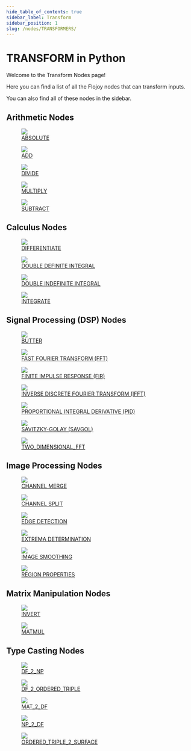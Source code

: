 ```yaml
--- 
hide_table_of_contents: true
sidebar_label: Transform
sidebar_position: 1
slug: /nodes/TRANSFORMERS/
---
```


# TRANSFORM in Python

Welcome to the Transform Nodes page! 

Here you can find a list of all the Flojoy nodes that can transform inputs.

You can also find all of these nodes in the sidebar.

## Arithmetic Nodes

<div className="flex flex-wrap" style={{ marginLeft: "-55px" }}>

<div className="p-4">
<a href="/nodes/TRANSFORMERS/ARITHMETIC/ABS/">
<figure style={{ width: "200px", height: "200px", objectFit: "scale-down", marginRight: "15px" }}>
<img src="https://github.com/flojoy-ai/docs/blob/main/docs/nodes/TRANSFORMERS/ARITHMETIC/ABS/examples/EX1/output.jpeg" style={{ width: "200px", height: "200px", objectFit: "scale-down", marginRight: "15px" }} />
<figcaption>ABSOLUTE</figcaption>
</figure>
</a></div>

<div className="p-4">
<a href="/nodes/TRANSFORMERS/ARITHMETIC/ADD/">
<figure style={{ width: "200px", height: "200px", objectFit: "scale-down", marginRight: "15px" }}>
<img src="https://github.com/flojoy-ai/docs/blob/main/docs/nodes/TRANSFORMERS/ARITHMETIC/ADD/examples/EX1/output.jpeg" style={{ width: "200px", height: "200px", objectFit: "scale-down", marginRight: "15px" }} />
<figcaption>ADD</figcaption>
</figure>
</a></div>

<div className="p-4">
<a href="/nodes/TRANSFORMERS/ARITHMETIC/DIVIDE/">
<figure style={{ width: "200px", height: "200px", objectFit: "scale-down", marginRight: "15px" }}>
<img src="https://github.com/flojoy-ai/docs/blob/main/docs/nodes/TRANSFORMERS/ARITHMETIC/DIVIDE/examples/EX1/output.jpeg" style={{ width: "200px", height: "200px", objectFit: "scale-down", marginRight: "15px" }} />
<figcaption>DIVIDE</figcaption>
</figure>
</a></div>

<div className="p-4">
<a href="/nodes/TRANSFORMERS/ARITHMETIC/MULTIPLY/">
<figure style={{ width: "200px", height: "200px", objectFit: "scale-down", marginRight: "15px" }}>
<img src="https://github.com/flojoy-ai/docs/blob/main/docs/nodes/TRANSFORMERS/ARITHMETIC/MULTIPLY/examples/EX1/output.jpeg" style={{ width: "200px", height: "200px", objectFit: "scale-down", marginRight: "15px" }} />
<figcaption>MULTIPLY</figcaption>
</figure>
</a></div>

<div className="p-4">
<a href="/nodes/TRANSFORMERS/ARITHMETIC/SUBTRACT/">
<figure style={{ width: "200px", height: "200px", objectFit: "scale-down", marginRight: "15px" }}>
<img src="https://github.com/flojoy-ai/docs/blob/main/docs/nodes/TRANSFORMERS/ARITHMETIC/SUBTRACT/examples/EX1/output.jpeg" style={{ width: "200px", height: "200px", objectFit: "scale-down", marginRight: "15px" }} />
<figcaption>SUBTRACT</figcaption>
</figure>
</a></div>

</div>

## Calculus Nodes

<div className="flex flex-wrap" style={{ marginLeft: "-55px" }}>

<div className="p-4">
<a href="/nodes/TRANSFORMERS/CALCULUS/DIFFERENTIATE/">
<figure style={{ width: "200px", height: "200px", objectFit: "scale-down", marginRight: "15px" }}>
<img src="https://github.com/flojoy-ai/docs/blob/main/docs/nodes/TRANSFORMERS/CALCULUS/DIFFERENTIATE/examples/EX1/output.jpeg" style={{ width: "200px", height: "200px", objectFit: "scale-down", marginRight: "15px" }} />
<figcaption>DIFFERENTIATE</figcaption>
</figure>
</a></div>

<div className="p-4">
<a href="/nodes/TRANSFORMERS/CALCULUS/DOUBLE_DEFINITE_INTEGRAL/">
<figure style={{ width: "200px", height: "200px", objectFit: "scale-down", marginRight: "15px" }}>
<img src="https://github.com/flojoy-ai/docs/blob/main/docs/nodes/TRANSFORMERS/CALCULUS/DOUBLE_DEFINITE_INTEGRAL/examples/EX1/output.jpeg" style={{ width: "200px", height: "200px", objectFit: "scale-down", marginRight: "15px" }} />
<figcaption>DOUBLE DEFINITE INTEGRAL</figcaption>
</figure>
</a></div>

<div className="p-4">
<a href="/nodes/TRANSFORMERS/CALCULUS/DOUBLE_INDEFINITE_INTEGRAL/">
<figure style={{ width: "200px", height: "200px", objectFit: "scale-down", marginRight: "15px" }}>
<img src="https://github.com/flojoy-ai/docs/blob/main/docs/nodes/TRANSFORMERS/CALCULUS/DOUBLE_INDEFINITE_INTEGRAL/examples/EX1/output.jpeg" style={{ width: "200px", height: "200px", objectFit: "scale-down", marginRight: "15px" }} />
<figcaption>DOUBLE INDEFINITE INTEGRAL</figcaption>
</figure>
</a></div>

<div className="p-4">
<a href="/nodes/TRANSFORMERS/CALCULUS/INTEGRATE/">
<figure style={{ width: "200px", height: "200px", objectFit: "scale-down", marginRight: "15px" }}>
<img src="https://github.com/flojoy-ai/docs/blob/main/docs/nodes/TRANSFORMERS/CALCULUS/INTEGRATE/examples/EX1/output.jpeg" style={{ width: "200px", height: "200px", objectFit: "scale-down", marginRight: "15px" }} />
<figcaption>INTEGRATE</figcaption>
</figure>
</a></div>

</div>

## Signal Processing (DSP) Nodes

<div className="flex flex-wrap" style={{ marginLeft: "-55px" }}>

<div className="p-4">
<a href="/nodes/TRANSFORMERS/SIGNAL_PROCESSING/BUTTER/">
<figure style={{ width: "200px", height: "200px", objectFit: "scale-down", marginRight: "15px" }}>
<img src="https://github.com/flojoy-ai/docs/blob/main/docs/nodes/TRANSFORMERS/SIGNAL_PROCESSING/BUTTER/examples/EX1/output.jpeg" style={{ width: "200px", height: "200px", objectFit: "scale-down", marginRight: "15px" }} />
<figcaption>BUTTER</figcaption>
</figure>
</a></div>

<div className="p-4">
<a href="/nodes/TRANSFORMERS/SIGNAL_PROCESSING/FFT/">
<figure style={{ width: "200px", height: "200px", objectFit: "scale-down", marginRight: "15px" }}>
<img src="https://github.com/flojoy-ai/docs/blob/main/docs/nodes/TRANSFORMERS/SIGNAL_PROCESSING/FFT/examples/EX1/output.jpeg" style={{ width: "200px", height: "200px", objectFit: "scale-down", marginRight: "15px" }} />
<figcaption>FAST FOURIER TRANSFORM (FFT)</figcaption>
</figure>
</a></div>

<div className="p-4">
<a href="/nodes/TRANSFORMERS/SIGNAL_PROCESSING/FIR/">
<figure style={{ width: "200px", height: "200px", objectFit: "scale-down", marginRight: "15px" }}>
<img src="https://github.com/flojoy-ai/docs/blob/main/docs/nodes/TRANSFORMERS/SIGNAL_PROCESSING/FIR/examples/EX1/output.jpeg" style={{ width: "200px", height: "200px", objectFit: "scale-down", marginRight: "15px" }} />
<figcaption>FINITE IMPULSE RESPONSE (FIR)</figcaption>
</figure>
</a></div>

<div className="p-4">
<a href="/nodes/TRANSFORMERS/SIGNAL_PROCESSING/IFFT/">
<figure style={{ width: "200px", height: "200px", objectFit: "scale-down", marginRight: "15px" }}>
<img src="https://github.com/flojoy-ai/docs/blob/main/docs/nodes/TRANSFORMERS/SIGNAL_PROCESSING/IFFT/examples/EX1/output.jpeg" style={{ width: "200px", height: "200px", objectFit: "scale-down", marginRight: "15px" }} />
<figcaption>INVERSE DISCRETE FOURIER TRANSFORM (IFFT)</figcaption>
</figure>
</a></div>

<div className="p-4">
<a href="/nodes/TRANSFORMERS/SIGNAL_PROCESSING/PID/">
<figure style={{ width: "200px", height: "200px", objectFit: "scale-down", marginRight: "15px" }}>
<img src="https://github.com/flojoy-ai/docs/blob/main/docs/nodes/TRANSFORMERS/SIGNAL_PROCESSING/PID/examples/EX1/output.jpeg" style={{ width: "200px", height: "200px", objectFit: "scale-down", marginRight: "15px" }} />
<figcaption>PROPORTIONAL INTEGRAL DERIVATIVE (PID)</figcaption>
</figure>
</a></div>

<div className="p-4">
<a href="/nodes/TRANSFORMERS/SIGNAL_PROCESSING/SAVGOL/">
<figure style={{ width: "200px", height: "200px", objectFit: "scale-down", marginRight: "15px" }}>
<img src="https://github.com/flojoy-ai/docs/blob/main/docs/nodes/TRANSFORMERS/SIGNAL_PROCESSING/SAVGOL/examples/EX1/output.jpeg" style={{ width: "200px", height: "200px", objectFit: "scale-down", marginRight: "15px" }} />
<figcaption>SAVITZKY-GOLAY (SAVGOL)</figcaption>
</figure>
</a></div>

<div className="p-4">
<a href="/nodes/TRANSFORMERS/SIGNAL_PROCESSING/TWO_DIMENSIONAL_FFT/">
<figure style={{ width: "200px", height: "200px", objectFit: "scale-down", marginRight: "15px" }}>
<img src="https://github.com/flojoy-ai/docs/blob/main/docs/nodes/TRANSFORMERS/SIGNAL_PROCESSING/TWO_DIMENSIONAL_FFT/examples/EX1/output.jpeg" style={{ width: "200px", height: "200px", objectFit: "scale-down", marginRight: "15px" }} />
<figcaption>TWO_DIMENSIONAL_FFT</figcaption>
</figure>
</a></div>

</div>

## Image Processing Nodes

<div className="flex flex-wrap" style={{ marginLeft: "-55px" }}>

<div className="p-4">
<a href="/nodes/TRANSFORMERS/IMAGE_PROCESSING/CHANNEL_MERGE/">
<figure style={{ width: "200px", height: "200px", objectFit: "scale-down", marginRight: "15px" }}>
<img src="https://github.com/flojoy-ai/docs/blob/main/docs/nodes/TRANSFORMERS/IMAGE_PROCESSING/CHANNEL_MERGE/examples/EX1/output.jpeg" style={{ width: "200px", height: "200px", objectFit: "scale-down", marginRight: "15px" }} />
<figcaption>CHANNEL MERGE</figcaption>
</figure>
</a></div>

<div className="p-4">
<a href="/nodes/TRANSFORMERS/IMAGE_PROCESSING/CHANNEL_SPLIT/">
<figure style={{ width: "200px", height: "200px", objectFit: "scale-down", marginRight: "15px" }}>
<img src="https://github.com/flojoy-ai/docs/blob/main/docs/nodes/TRANSFORMERS/IMAGE_PROCESSING/CHANNEL_SPLIT/examples/EX1/output.jpeg" style={{ width: "200px", height: "200px", objectFit: "scale-down", marginRight: "15px" }} />
<figcaption>CHANNEL SPLIT</figcaption>
</figure>
</a></div>

<div className="p-4">
<a href="/nodes/TRANSFORMERS/IMAGE_PROCESSING/EDGE_DETECTION/">
<figure style={{ width: "200px", height: "200px", objectFit: "scale-down", marginRight: "15px" }}>
<img src="https://github.com/flojoy-ai/docs/blob/main/docs/nodes/TRANSFORMERS/IMAGE_PROCESSING/EDGE_DETECTION/examples/EX1/output.jpeg" style={{ width: "200px", height: "200px", objectFit: "scale-down", marginRight: "15px" }} />
<figcaption>EDGE DETECTION</figcaption>
</figure>
</a></div>

<div className="p-4">
<a href="/nodes/TRANSFORMERS/IMAGE_PROCESSING/EXTREMA_DETERMINATION/">
<figure style={{ width: "200px", height: "200px", objectFit: "scale-down", marginRight: "15px" }}>
<img src="https://github.com/flojoy-ai/docs/blob/main/docs/nodes/TRANSFORMERS/IMAGE_PROCESSING/EXTREMA_DETERMINATION/examples/EX1/output.jpeg" style={{ width: "200px", height: "200px", objectFit: "scale-down", marginRight: "15px" }} />
<figcaption>EXTREMA DETERMINATION</figcaption>
</figure>
</a></div>

<div className="p-4">
<a href="/nodes/TRANSFORMERS/IMAGE_PROCESSING/IMAGE_SMOOTHING/">
<figure style={{ width: "200px", height: "200px", objectFit: "scale-down", marginRight: "15px" }}>
<img src="https://github.com/flojoy-ai/docs/blob/main/docs/nodes/TRANSFORMERS/IMAGE_PROCESSING/IMAGE_SMOOTHING/examples/EX1/output.jpeg" style={{ width: "200px", height: "200px", objectFit: "scale-down", marginRight: "15px" }} />
<figcaption>IMAGE SMOOTHING</figcaption>
</figure>
</a></div>

<div className="p-4">
<a href="/nodes/TRANSFORMERS/IMAGE_PROCESSING/REGION_PROPERTIES/">
<figure style={{ width: "200px", height: "200px", objectFit: "scale-down", marginRight: "15px" }}>
<img src="https://github.com/flojoy-ai/docs/blob/main/docs/nodes/TRANSFORMERS/IMAGE_PROCESSING/REGION_PROPERTIES/examples/EX1/output.jpeg" style={{ width: "200px", height: "200px", objectFit: "scale-down", marginRight: "15px" }} />
<figcaption>REGION PROPERTIES</figcaption>
</figure>
</a></div>

</div>

## Matrix Manipulation Nodes

<div className="flex flex-wrap" style={{ marginLeft: "-55px" }}>

<div className="p-4">
<a href="/nodes/TRANSFORMERS/MATRIX_MANIPULATION/INVERT/">
<figure style={{ width: "200px", height: "200px", objectFit: "scale-down", marginRight: "15px" }}>
<img src="https://github.com/flojoy-ai/docs/blob/main/docs/nodes/TRANSFORMERS/MATRIX_MANIPULATION/INVERT/examples/EX1/output.jpeg" style={{ width: "200px", height: "200px", objectFit: "scale-down", marginRight: "15px" }} />
<figcaption>INVERT</figcaption>
</figure>
</a></div>

<div className="p-4">
<a href="/nodes/TRANSFORMERS/MATRIX_MANIPULATION/MATMUL/">
<figure style={{ width: "200px", height: "200px", objectFit: "scale-down", marginRight: "15px" }}>
<img src="https://github.com/flojoy-ai/docs/blob/main/docs/nodes/TRANSFORMERS/MATRIX_MANIPULATION/MATMUL/examples/EX1/output.jpeg" style={{ width: "200px", height: "200px", objectFit: "scale-down", marginRight: "15px" }} />
<figcaption>MATMUL</figcaption>
</figure>
</a></div>

</div>

## Type Casting Nodes

<div className="flex flex-wrap" style={{ marginLeft: "-55px" }}>

<div className="p-4">
<a href="/nodes/TRANSFORMERS/TYPE_CASTING/DF_2_NP/">
<figure style={{ width: "200px", height: "200px", objectFit: "scale-down", marginRight: "15px" }}>
<img src="https://github.com/flojoy-ai/docs/blob/main/docs/nodes/TRANSFORMERS/TYPE_CASTING/DF_2_NP/examples/EX1/output.jpeg" style={{ width: "200px", height: "200px", objectFit: "scale-down", marginRight: "15px" }} />
<figcaption>DF_2_NP</figcaption>
</figure>
</a></div>

<div className="p-4">
<a href="/nodes/TRANSFORMERS/TYPE_CASTING/DF_2_ORDERED_TRIPLE/">
<figure style={{ width: "200px", height: "200px", objectFit: "scale-down", marginRight: "15px" }}>
<img src="https://github.com/flojoy-ai/docs/blob/main/docs/nodes/TRANSFORMERS/TYPE_CASTING/DF_2_ORDERED_TRIPLE/examples/EX1/output.jpeg" style={{ width: "200px", height: "200px", objectFit: "scale-down", marginRight: "15px" }} />
<figcaption>DF_2_ORDERED_TRIPLE</figcaption>
</figure>
</a></div>

<div className="p-4">
<a href="/nodes/TRANSFORMERS/TYPE_CASTING/MAT_2_DF/">
<figure style={{ width: "200px", height: "200px", objectFit: "scale-down", marginRight: "15px" }}>
<img src="https://github.com/flojoy-ai/docs/blob/main/docs/nodes/TRANSFORMERS/TYPE_CASTING/MAT_2_DF/examples/EX1/output.jpeg" style={{ width: "200px", height: "200px", objectFit: "scale-down", marginRight: "15px" }} />
<figcaption>MAT_2_DF</figcaption>
</figure>
</a></div>

<div className="p-4">
<a href="/nodes/TRANSFORMERS/TYPE_CASTING/NP_2_DF/">
<figure style={{ width: "200px", height: "200px", objectFit: "scale-down", marginRight: "15px" }}>
<img src="https://github.com/flojoy-ai/docs/blob/main/docs/nodes/TRANSFORMERS/TYPE_CASTING/NP_2_DF/examples/EX1/output.jpeg" style={{ width: "200px", height: "200px", objectFit: "scale-down", marginRight: "15px" }} />
<figcaption>NP_2_DF</figcaption>
</figure>
</a></div>

<div className="p-4">
<a href="/nodes/TRANSFORMERS/TYPE_CASTING/ORDERED_TRIPLE_2_SURFACE/">
<figure style={{ width: "200px", height: "200px", objectFit: "scale-down", marginRight: "15px" }}>
<img src="https://github.com/flojoy-ai/docs/blob/main/docs/nodes/TRANSFORMERS/TYPE_CASTING/ORDERED_TRIPLE_2_SURFACE/EX1/output.jpeg" style={{ width: "200px", height: "200px", objectFit: "scale-down", marginRight: "15px" }} />
<figcaption>ORDERED_TRIPLE_2_SURFACE</figcaption>
</figure>
</a></div>

</div>